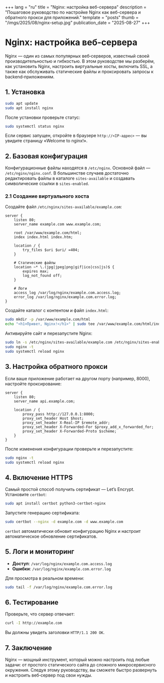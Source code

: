 +++
lang = "ru"
title = "Nginx: настройка веб-сервера"
description = "Пошаговое руководство по настройке Nginx как веб-сервера и обратного прокси для приложений."
template = "posts"
thumb = "/imgs/2025/08/nginx-setup.jpg"
publication_date = "2025-08-27"
+++

# Nginx: настройка веб-сервера

Nginx — один из самых популярных веб‑серверов, известный своей производительностью и гибкостью. В этом руководстве мы разберём, как установить Nginx, настроить виртуальные хосты, включить SSL, а также как обслуживать статические файлы и проксировать запросы к backend‑приложениям.

## 1. Установка

```bash
sudo apt update
sudo apt install nginx
```

После установки проверьте статус:

```bash
sudo systemctl status nginx
```

Если сервис запущен, откройте в браузере `http://<IP-адрес>` — вы увидите страницу «Welcome to nginx!».

## 2. Базовая конфигурация

Конфигурационные файлы находятся в `/etc/nginx`. Основной файл — `/etc/nginx/nginx.conf`. В большинстве случаев достаточно редактировать файлы в каталоге `sites-available` и создавать символические ссылки в `sites-enabled`.

### 2.1 Создание виртуального хоста

Создайте файл `/etc/nginx/sites-available/example.com`:

```nginx
server {
    listen 80;
    server_name example.com www.example.com;

    root /var/www/example.com/html;
    index index.html index.htm;

    location / {
        try_files $uri $uri/ =404;
    }

    # Статические файлы
    location ~* \.(jpg|jpeg|png|gif|ico|css|js)$ {
        expires max;
        log_not_found off;
    }

    # Логи
    access_log /var/log/nginx/example.com.access.log;
    error_log /var/log/nginx/example.com.error.log;
}
```

Создайте каталог с контентом и файл `index.html`:

```bash
sudo mkdir -p /var/www/example.com/html
echo "<h1>Привет, Nginx!</h1>" | sudo tee /var/www/example.com/html/index.html
```

Активируйте сайт и перезапустите Nginx:

```bash
sudo ln -s /etc/nginx/sites-available/example.com /etc/nginx/sites-enabled/
sudo nginx -t
sudo systemctl reload nginx
```

## 3. Настройка обратного прокси

Если ваше приложение работает на другом порту (например, 8000), настройте проксирование:

```nginx
server {
    listen 80;
    server_name api.example.com;

    location / {
        proxy_pass http://127.0.0.1:8000;
        proxy_set_header Host $host;
        proxy_set_header X-Real-IP $remote_addr;
        proxy_set_header X-Forwarded-For $proxy_add_x_forwarded_for;
        proxy_set_header X-Forwarded-Proto $scheme;
    }
}
```

После изменения конфигурации проверьте и перезапустите:

```bash
sudo nginx -t
sudo systemctl reload nginx
```

## 4. Включение HTTPS

Самый простой способ получить сертификат — Let’s Encrypt. Установите `certbot`:

```bash
sudo apt install certbot python3-certbot-nginx
```

Запустите генерацию сертификата:

```bash
sudo certbot --nginx -d example.com -d www.example.com
```

`certbot` автоматически обновит конфигурацию Nginx и настроит автоматическое обновление сертификатов.

## 5. Логи и мониторинг

- **Доступ**: `/var/log/nginx/example.com.access.log`
- **Ошибки**: `/var/log/nginx/example.com.error.log`

Для просмотра в реальном времени:

```bash
sudo tail -f /var/log/nginx/example.com.error.log
```

## 6. Тестирование

Проверьте, что сервер отвечает:

```bash
curl -I http://example.com
```

Вы должны увидеть заголовки `HTTP/1.1 200 OK`.

## 7. Заключение

Nginx — мощный инструмент, который можно настроить под любые задачи: от простого статического сайта до сложного микросервисного окружения. Следуя этому руководству, вы сможете быстро развернуть и настроить веб‑сервер под свои нужды.
